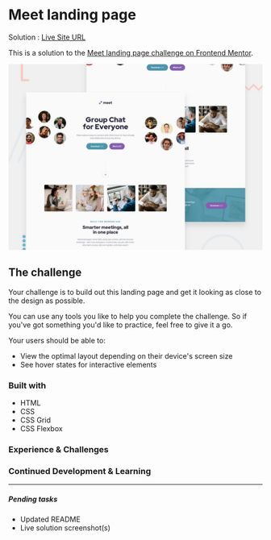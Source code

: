 # Meet landing page

Solution : [Live Site URL](https://frontend-mentor-challenges-ecru.vercel.app/meet-landing-page/)

This is a solution to the [Meet landing page challenge on Frontend Mentor](https://www.frontendmentor.io/challenges/meet-landing-page-rbTDS6OUR). 

![Design preview for the Meet landing page coding challenge](./preview.jpg)

## The challenge

Your challenge is to build out this landing page and get it looking as close to the design as possible.

You can use any tools you like to help you complete the challenge. So if you've got something you'd like to practice, feel free to give it a go.

Your users should be able to:

- View the optimal layout depending on their device's screen size
- See hover states for interactive elements

### Built with 
- HTML
- CSS
- CSS Grid
- CSS Flexbox


### Experience & Challenges

### Continued Development & Learning

---

##### Pending tasks

- Updated README
- Live solution screenshot(s)